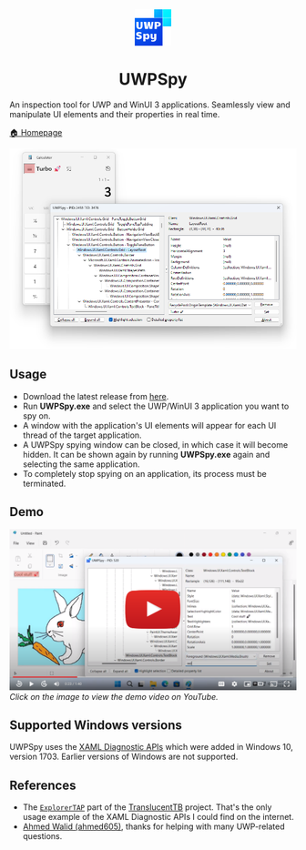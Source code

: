 <div align="center">
	<img src="icon.png" style="width: 64px;">
	<h1>UWPSpy</h1>
</div>

An inspection tool for UWP and WinUI 3 applications. Seamlessly view and
manipulate UI elements and their properties in real time.

[🏠 Homepage](https://ramensoftware.com/uwpspy)

![Screenshot](screenshot.png)

## Usage

- Download the latest release from
  [here](https://ramensoftware.com/downloads/uwpspy.zip).
- Run **UWPSpy.exe** and select the UWP/WinUI 3 application you want to spy on.
- A window with the application's UI elements will appear for each UI thread of
  the target application.
- A UWPSpy spying window can be closed, in which case it will become hidden. It
  can be shown again by running **UWPSpy.exe** again and selecting the same
  application.
- To completely stop spying on an application, its process must be terminated.

## Demo

[![Demo video](screenshot-video.png)](https://youtu.be/Zxgk_BOVpfk)
*Click on the image to view the demo video on YouTube.*

## Supported Windows versions

UWPSpy uses the [XAML Diagnostic
APIs](https://learn.microsoft.com/en-us/windows/win32/api/xamlom/nf-xamlom-initializexamldiagnosticsex)
which were added in Windows 10, version 1703. Earlier versions of Windows are
not supported.

## References

- The
  [`ExplorerTAP`](https://github.com/TranslucentTB/TranslucentTB/tree/release/ExplorerTAP)
  part of the [TranslucentTB](https://github.com/TranslucentTB/TranslucentTB)
  project. That's the only usage example of the XAML Diagnostic APIs I could
  find on the internet.
- [Ahmed Walid (ahmed605)](https://github.com/ahmed605), thanks for helping with
  many UWP-related questions.
